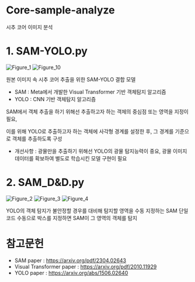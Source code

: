 # Core-sample-analyze
시추 코어 이미지 분석

# 1. SAM-YOLO.py
   ![Figure_1](https://github.com/user-attachments/assets/098c056b-7e4e-4444-a26e-0f59639392ac)
   ![Figure_10](https://github.com/user-attachments/assets/eb058e45-ad85-4a06-ae38-839c2fe6abba)

원본 이미지 속 시추 코어 추출을 위한 SAM-YOLO 결합 모델

* SAM : Meta에서 개발한 Visual Transformer 기반 객체탐지 알고리즘
* YOLO : CNN 기반 객체탐지 알고리즘

SAM에서 객체 추출을 하기 위해선 추출하고자 하는 객체의 중심점 또는 영역을 지정이 필요, 

이를 위해 YOLO로 추출하고자 하는 객체에 사각형 경계를 설정한 후, 그 경계를 기준으로 객체를 추출하도록 구성

- 개선사항 : 광물만을 추출하기 위해선 YOLO의 광물 탐지능력이 중요, 광물 이미지 데이터를 확보하여 별도로 학습시킨 모델 구현이 필요

# 2. SAM_D&D.py

![Figure_2](https://github.com/user-attachments/assets/5641c6ec-6b12-4749-aa91-9a40e07d8856)
![Figure_3](https://github.com/user-attachments/assets/893749ea-17e6-40ee-bd5d-42b1a58350d1)
![Figure_4](https://github.com/user-attachments/assets/f701825d-3a12-4359-8033-feeabdaa2f7c)

YOLO의 객체 탐지가 불안정할 경우를 대비해 탐지할 영역을 수동 지정하는 SAM 단일 코드
수동으로 박스를 지정하면 SAM이 그 영역의 객체를 탐지

# 참고문헌
* SAM paper : https://arxiv.org/pdf/2304.02643
* Visual Transformer paper : https://arxiv.org/pdf/2010.11929
* YOLO paper : https://arxiv.org/abs/1506.02640

